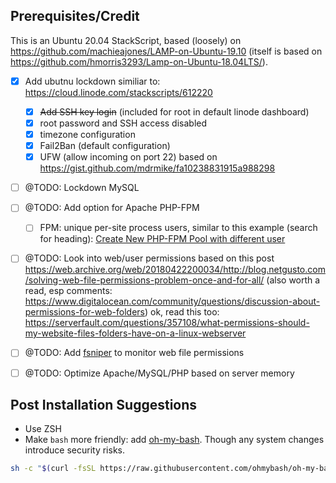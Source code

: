 
## Prerequisites/Credit

This is an Ubuntu 20.04 StackScript, based (loosely) on https://github.com/machieajones/LAMP-on-Ubuntu-19.10 (itself is based on https://github.com/hmorris3293/Lamp-on-Ubuntu-18.04LTS/).

- [x] Add ubutnu lockdown similiar to: https://cloud.linode.com/stackscripts/612220
  - [x] ~~Add SSH key login~~ (included for root in default linode dashboard)
  - [x] root password and SSH access disabled
  - [x] timezone configuration
  - [x] Fail2Ban (default configuration)
  - [x] UFW (allow incoming on port 22) based on https://gist.github.com/mdrmike/fa10238831915a988298
- [ ] @TODO: Lockdown MySQL
- [ ] @TODO: Add option for Apache PHP-FPM
  - [ ] FPM: unique per-site process users, similar to this example (search for heading): [Create New PHP-FPM Pool with different user](https://www.cloudbooklet.com/how-to-install-php-fpm-with-apache-on-ubuntu-18-04-google-cloud/)
- [ ] @TODO: Look into web/user permissions based on this post https://web.archive.org/web/20180422200034/http://blog.netgusto.com/solving-web-file-permissions-problem-once-and-for-all/ (also worth a read, esp comments: https://www.digitalocean.com/community/questions/discussion-about-permissions-for-web-folders) ok, read this too: https://serverfault.com/questions/357108/what-permissions-should-my-website-files-folders-have-on-a-linux-webserver
- [ ] @TODO: Add [fsniper](https://github.com/l3ib/fsniper/) to monitor web file permissions
- [ ] @TODO: Optimize Apache/MySQL/PHP based on server memory


## Post Installation Suggestions

- Use ZSH 
- Make `bash` more friendly: add [oh-my-bash](https://github.com/ohmybash/oh-my-bash). Though any system changes introduce security risks.
```sh
sh -c "$(curl -fsSL https://raw.githubusercontent.com/ohmybash/oh-my-bash/master/tools/install.sh)" && sed -i 's|OSH_THEME=".*"|OSH_THEME="powerline"|g' ~/.bashrc
```